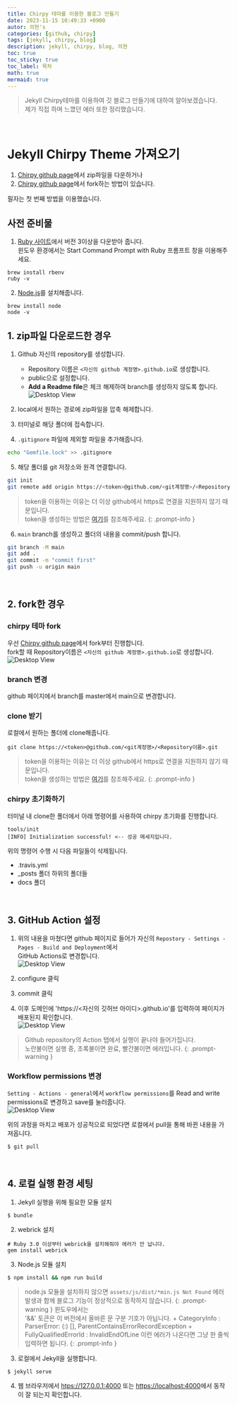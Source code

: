 ```yaml
---
title: Chirpy 테마를 이용한 블로그 만들기
date: 2023-11-15 10:49:33 +0900
autor: 의현's
categories: [github, chirpy]
tags: [jekyll, chirpy, blog]
description: jekyll, chirpy, blog, 의현
toc: true
toc_sticky: true
toc_label: 목차
math: true
mermaid: true
---
```


> Jekyll Chirpy테마를 이용하여 깃 블로그 만들기에 대하여 알아보겠습니다. \
> 제가 직접 하며 느꼈던 에러 또한 정리했습니다. 


<br>

# Jekyll Chirpy Theme 가져오기 
1. [Chirpy github page](https://github.com/cotes2020/jekyll-theme-chirpy/releases)에서 zip파일을 다운하거나
2. [Chirpy github page](https://github.com/cotes2020/jekyll-theme-chirpy/releases)에서 fork하는 방법이 있습니다. 

필자는 첫 번째 방법을 이용했습니다. 

## 사전 준비물 
1. [Ruby 사이트](https://rubyinstaller.org/downloads/)에서 버전 3이상을 다운받아 줍니다.  
윈도우 환경에서는 Start Command Prompt with Ruby 프롬프트 창을 이용해주세요. 
```shell
brew install rbenv
ruby -v
```
2. [Node.js](https://nodejs.org/en/download)를 설치해줍니다. 
```shell
brew install node
node -v 
```


## 1. zip파일 다운로드한 경우 

1. Github 자신의 repository를 생성합니다. 
    - Repository 이름은 `<자신의 github 계정명>.github.io`로 생성합니다. 
    - public으로 설정합니다. 
    - **Add a Readme file**은 체크 해제하여 branch를 생성하지 않도록 합니다. 
![Desktop View](https://github.com/Euihyunee/euihyunee.github.io/blob/main/assets/img/git/github-new-repository.png?raw=true)


2. local에서 원하는 경로에 zip파일을 압축 해제합니다. 
3. 터미널로 해당 폴더에 접속합니다. 
4. `.gitignore` 파일에 제외할 파일을 추가해줍니다. 
```bash
echo "Gemfile.lock" >> .gitignore
```
5. 해당 폴더를 git 저장소와 원격 연결합니다.  
```bash
git init
git remote add origin https://<token>@github.com/<git계정명>/<Repository이름>.git
```  
> token을 이용하는 이유는 더 이상 github에서 https로 연결을 지원하지 않기 때문입니다. \
> token을 생성하는 방법은 [여기](https://potato98.tistory.com/82)를 참조해주세요.
{: .prompt-info }

6. `main` branch를 생성하고 폴더의 내용을 commit/push 합니다. 
```bash
git branch -M main
git add .
git commit -m "commit first"
git push -u origin main
```

<br>

## 2. fork한 경우 

### chirpy 테마 fork

우선 [Chirpy github page](https://github.com/cotes2020/jekyll-theme-chirpy/releases)에서 fork부터 진행합니다.  
fork할 때 Repository이름은 `<자신의 github 계정명>.github.io`로 생성합니다.  
![Desktop View](https://github.com/Euihyunee/euihyunee.github.io/blob/main/assets/img/git/git-fork.png?raw=true)

### branch 변경 
github 페이지에서 branch를 master에서 main으로 변경합니다. 

### clone 받기 

로컬에서 원하는 폴더에 clone해줍니다. 
```shell
git clone https://<token>@github.com/<git계정명>/<Repository이름>.git
```
> token을 이용하는 이유는 더 이상 github에서 https로 연결을 지원하지 않기 때문입니다. \
> token을 생성하는 방법은 [여기](https://potato98.tistory.com/82)를 참조해주세요.
{: .prompt-info }

### chirpy 초기화하기

터미널 내 clone한 폴더에서 아래 명령어를 사용하여 chirpy 초기화를 진행합니다. 
```shell
tools/init
[INFO] Initialization successful! <-- 성공 메세지입니다. 
```
위의 명령어 수행 시 다음 파일들이 삭제됩니다. 
- .travis.yml
- _posts 폴더 하위의 폴더들
- docs 폴더 

<br>

## 3. GitHub Action 설정 

1. 위의 내용을 마쳤다면 github 페이지로 들어가 자신의 `Repostory - Settings - Pages - Build and Deployment`에서  
GitHub Actions로 변경합니다.  
![Desktop View](https://github.com/Euihyunee/euihyunee.github.io/blob/main/assets/img/git/git-action-1.png?raw=true)

2. configure 클릭 
3. commit 클릭 
4. 이후 도메인에 'https://<자신의 깃허브 아이디>.github.io'를 입력하여 페이지가 배포된지 확인합니다.  
![Desktop View](https://github.com/Euihyunee/euihyunee.github.io/blob/main/assets/img/git/git-init-page.png?raw=true)


> Github repository의 Action 탭에서 실행이 끝나야 들어가집니다. \
> 노란불이면 실행 중, 초록불이면 완료, 빨간불이면 에러입니다. 
{: .prompt-warning }

### Workflow permissions 변경 

`Setting - Actions - general`에서 `workflow permissions`를 
Read and write permissions로 변경하고 save를 눌러줍니다.  
![Desktop View](https://github.com/Euihyunee/euihyunee.github.io/blob/main/assets/img/git/git-workflow.png?raw=true)

위의 과정을 마치고 배포가 성공적으로 되었다면 로컬에서 pull을 통해 바뀐 내용을 가져옵니다. 
```shell
$ git pull
```

<br>

## 4. 로컬 실행 환경 세팅 

1. Jekyll 실행을 위해 필요한 모듈 설치 
```shell
$ bundle
```
2. webrick 설치 
```shell
# Ruby 3.0 이상부터 webrick을 설치해줘야 에러가 안 납니다.
gem install webrick
```
3. Node.js 모듈 설치 
```bash
$ npm install && npm run build
```
> node.js 모듈을 설치하지 않으면 `assets/js/dist/*min.js Not Found` 에러 발생과 함께 블로그 기능이 정상적으로 동작하지 않습니다.
{: .prompt-warning }
> 윈도우에서는  \
    '&&' 토큰은 이 버전에서 올바른 문 구분 기호가 아닙니다.
    + CategoryInfo          : ParserError: (:) [], ParentContainsErrorRecordException
    + FullyQualifiedErrorId : InvalidEndOfLine
    이런 에러가 나온다면 그냥 한 줄씩 입력하면 됩니다.
{: .prompt-info }

3. 로컬에서 Jekyll을 실행합니다. 
```shell
$ jekyll serve 
```

4. 웹 브라우저에서 [htps://127.0.0.1:4000](https://127.0.0.1:4000) 또는 [https://localhost:4000](https://localhost:4000)에서 동작이 잘 되는지 확인합니다. 

<br>





